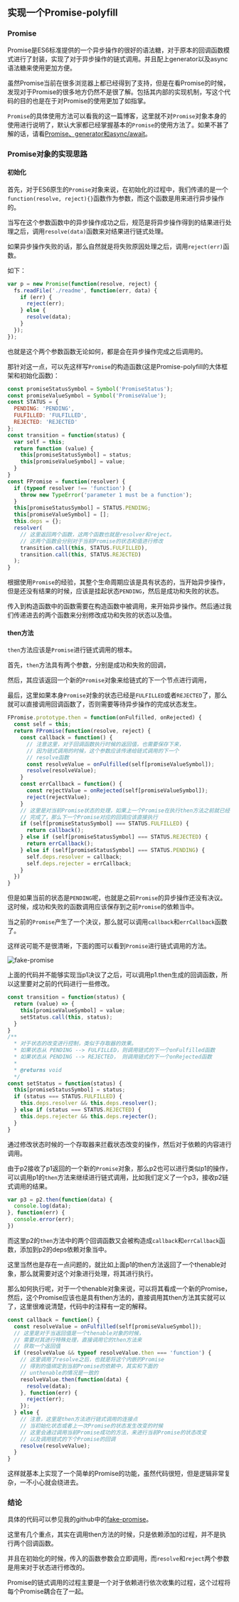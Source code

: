 ## 实现一个Promise-polyfill

### Promise

Promise是ES6标准提供的一个异步操作的很好的语法糖，对于原本的回调函数模式进行了封装，实现了对于异步操作的链式调用。并且配上generator以及async语法糖来使用更加方便。

虽然Promise当前在很多浏览器上都已经得到了支持，但是在看Promise的时候，发现对于Promise的很多地方仍然不是很了解。包括其内部的实现机制，写这个代码的目的也是在于对Promise的使用更加了如指掌。

`Promise`的具体使用方法可以看我的这一篇博客，这里就不对`Promise`对象本身的使用进行说明了，默认大家都已经掌握基本的`Promise`的使用方法了。如果不甚了解的话，请看[Promise、generator和async/await](https://github.com/LucaslEliane/lucas-blog/blob/master/JavaScript/asynchronous/asynchronous.md)。

### Promise对象的实现思路

#### 初始化

首先，对于ES6原生的`Promise`对象来说，在初始化的过程中，我们传递的是一个`function(resolve, reject){}`函数作为参数，而这个函数是用来进行异步操作的。

当写在这个参数函数中的异步操作成功之后，规范是将异步操作得到的结果进行处理之后，调用`resolve(data)`函数来对结果进行链式处理。

如果异步操作失败的话，那么自然就是将失败原因处理之后，调用`reject(err)`函数。

如下：

```javascript
var p = new Promise(function(resolve, reject) {
  fs.readFile('./readme', function(err, data) {
    if (err) {
      reject(err);
    } else {
      resolve(data);
    }
  });
});
```

也就是这个两个参数函数无论如何，都是会在异步操作完成之后调用的。

那针对这一点，可以先这样写`Promise`的构造函数(这是Promise-polyfill的大体框架和初始化函数)：

```Javascript
const promiseStatusSymbol = Symbol('PromiseStatus');
const promiseValueSymbol = Symbol('PromiseValue');
const STATUS = {
  PENDING: 'PENDING',
  FULFILLED: 'FULFILLED',
  REJECTED: 'REJECTED'
};
const transition = function(status) {
  var self = this;
  return function (value) {
    this[promiseStatusSymbol] = status;
    this[promiseValueSymbol] = value;
  }
}
const FPromise = function(resolver) {
  if (typeof resolver !== 'function') {
    throw new TypeError('parameter 1 must be a function');
  }
  this[promiseStatusSymbol] = STATUS.PENDING;
  this[promiseValueSymbol] = [];
  this.deps = {};
  resolver(
    // 这里返回两个函数，这两个函数也就是resolver和reject。
    // 这两个函数会分别对于当前Promise的状态和值进行修改
    transition.call(this, STATUS.FULFILLED),
    transition.call(this, STATUS.REJECTED)
  );
}
```

根据使用`Promise`的经验，其整个生命周期应该是具有状态的，当开始异步操作，但是还没有结果的时候，应该是挂起状态`PENDING`，然后是成功和失败的状态。

传入到构造函数中的函数需要在构造函数中被调用，来开始异步操作。然后通过我们传递进去的两个函数来分别修改成功和失败的状态以及值。

#### then方法

`then`方法应该是`Promise`进行链式调用的根本。

首先，`then`方法具有两个参数，分别是成功和失败的回调，

然后，其应该返回一个新的`Promise`对象来给链式的下一个节点进行调用，

最后，这里如果本身`Promise`对象的状态已经是`FULFILLED`或者`REJECTED`了，那么就可以直接调用回调函数了，否则需要等待异步操作的完成状态发生。

```javascript
FPromise.prototype.then = function(onFulfilled, onRejected) {
  const self = this;
  return FPromise(function(resolve, reject) {
    const callback = function() {
      // 注意这里，对于回调函数执行时候的返回值，也需要保存下来，
      // 因为链式调用的时候，这个参数应该传递给链式调用的下一个
      // resolve函数
      const resolveValue = onFulfilled(self[promiseValueSymbol]);
      resolve(resolveValue);
    }
    const errCallback = function() {
      const rejectValue = onRejected(self[promiseValueSymbol]);
      reject(rejectValue);
    }
    // 这里是对当前Promise状态的处理，如果上一个Promise在执行then方法之前就已经
    // 完成了，那么下一个Promise对应的回调应该直接执行
    if (self[promiseStatusSymbol] === STATUS.FULFILLED) {
      return callback();
    } else if (self[promiseStatusSymbol] === STATUS.REJECTED) {
      return errCallback();
    } else if (self[promiseStatusSymbol] === STATUS.PENDING) {
      self.deps.resolver = callback;
      self.deps.rejecter = errCallback;
    }
  })
}
```

但是如果当前的状态是`PENDING`呢，也就是之前`Promise`的异步操作还没有决议。这时候，成功和失败的函数调用应该保存到之前`Promise`的依赖当中。

当之前的`Promise`产生了一个决议，那么就可以调用`callback`和`errCallback`函数了。

这样说可能不是很清晰，下面的图可以看到`Promise`进行链式调用的方法。

![fake-promise](./fake-promise.png)

上面的代码并不能够实现当p1决议了之后，可以调用p1.then生成的回调函数，所以这里要对之前的代码进行一些修改。

```Javascript
const transition = function(status) {
  return (value) => {
    this[promiseValueSymbol] = value;
    setStatus.call(this, status);
  }
}
/** 
  * 对于状态的改变进行控制，类似于存取器的效果。
  * 如果状态从 PENDING --> FULFILLED，则调用链式的下一个onFulfilled函数
  * 如果状态从 PENDING --> REJECTED， 则调用链式的下一个onRejected函数
  *
  * @returns void
  */
const setStatus = function(status) {
  this[promiseStatusSymbol] = status;
  if (status === STATUS.FULFILLED) {
    this.deps.resolver && this.deps.resolver();
  } else if (status === STATUS.REJECTED) {
    this.deps.rejecter && this.deps.rejecter();
  }
}
```

通过修改状态时候的一个存取器来拦截状态改变的操作，然后对于依赖的内容进行调用。

由于p2接收了p1返回的一个新的`Promise`对象，那么p2也可以进行类似p1的操作，可以调用p1的`then`方法来继续进行链式调用，比如我们定义了一个p3，接收p2链式调用的结果。

```Javascript
var p3 = p2.then(function(data) {
  console.log(data);
}, function(err) {
  console.error(err);
})
```

而这里p2的`then`方法中的两个回调函数又会被构造成`callback`和`errCallback`函数，添加到p2的deps依赖对象当中。

这里当然也是存在一点问题的，就比如上面p1的then方法返回了一个thenable对象，那么就需要对这个对象进行处理，将其进行执行。

那么如何执行呢，对于一个thenable对象来说，可以将其看成一个新的Promise，然后，这个Promise应该也是具有then方法的，直接调用其then方法其实就可以了，这里很难说清楚，代码中的注释有一定的解释。

```Javascript
const callback = function() {
  const resolveValue = onFulfilled(self[promiseValueSymbol]);
  // 这里是对于当返回值是一个thenable对象的时候，
  // 需要对其进行特殊处理，直接调用它的then方法来
  // 获取一个返回值
  if (resolveValue && typeof resolveValue.then === 'function') {
    // 这里调用了resolve之后，也就是将这个内嵌的Promise
    // 得到的值绑定到当前Promise的依赖中，其实和下面的
    // unthenable的情况是一致的
    resolveValue.then(function(data) {
      resolve(data);
    }, function(err) {
      reject(err);
    });
  } else {
    // 注意，这里是then方法进行链式调用的连接点
    // 当初始化状态或者上一次Promise的状态发生改变的时候
    // 这里会通过调用当前Promise成功的方法，来进行当前Promise的状态改变
    // 以及调用链式的下个Promise的回调
    resolve(resolveValue);
  }
}
```

这样就基本上实现了一个简单的Promise的功能，虽然代码很短，但是逻辑非常复杂，一不小心就会绕进去。

### 结论

具体的代码可以参见我的github中的[fake-promise]()。

这里有几个重点，其实在调用then方法的时候，只是依赖添加的过程，并不是执行两个回调函数。

并且在初始化的时候，传入的函数参数会立即调用，而`resolve`和`reject`两个参数是用来对于状态进行修改的。

Promise的链式调用的过程主要是一个对于依赖进行依次收集的过程，这个过程将每个Promise耦合在了一起。